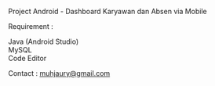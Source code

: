 Project Android - Dashboard Karyawan dan Absen via Mobile

Requirement : <br />

Java (Android Studio)
<br />MySQL
<br />Code Editor

Contact : muhjaury@gmail.com
